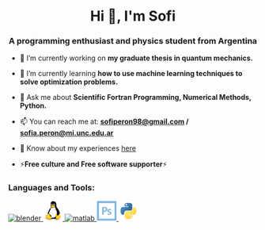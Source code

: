 <h1 align="center">Hi 👋, I'm Sofi</h1>
<h3 align="center">A programming enthusiast and physics student from Argentina</h3>

- 🔭 I’m currently working on **my graduate thesis in quantum mechanics.**

- 🌱 I’m currently learning **how to use machine learning techniques to solve optimization problems.**

- 💬 Ask me about **Scientific Fortran Programming, Numerical Methods, Python.**

- 📫 You can reach me at: **sofiperon98@gmail.com / sofia.peron@mi.unc.edu.ar**

- 📄 Know about my experiences [here](https://drive.google.com/file/d/1pxEmoH23WwTIUNcJSuuI60tX87kfEthZ/view?usp=sharing)

- ⚡**Free culture and Free software supporter**⚡


<h3 align="left">Languages and Tools:</h3>
<p align="left"> <a href="https://www.blender.org/" target="_blank" rel="noreferrer"> <img src="https://download.blender.org/branding/community/blender_community_badge_white.svg" alt="blender" width="40" height="40"/> </a> <a href="https://www.linux.org/" target="_blank" rel="noreferrer"> <img src="https://raw.githubusercontent.com/devicons/devicon/master/icons/linux/linux-original.svg" alt="linux" width="40" height="40"/> </a> <a href="https://www.mathworks.com/" target="_blank" rel="noreferrer"> <img src="https://upload.wikimedia.org/wikipedia/commons/2/21/Matlab_Logo.png" alt="matlab" width="40" height="40"/> </a> <a href="https://www.photoshop.com/en" target="_blank" rel="noreferrer"> <img src="https://raw.githubusercontent.com/devicons/devicon/master/icons/photoshop/photoshop-line.svg" alt="photoshop" width="40" height="40"/> </a> <a href="https://www.python.org" target="_blank" rel="noreferrer"> <img src="https://raw.githubusercontent.com/devicons/devicon/master/icons/python/python-original.svg" alt="python" width="40" height="40"/> </a> </p>

